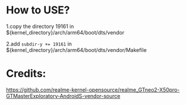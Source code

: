 # How to USE?

1.copy the directory 19161 in ${kernel_directory}/arch/arm64/boot/dts/vendor

2.add `subdir-y += 19161` in ${kernel_directory}/arch/arm64/boot/dts/vendor/Makefile

# Credits:
https://github.com/realme-kernel-opensource/realme_GTneo2-X50pro-GTMasterExploratory-AndroidS-vendor-source

